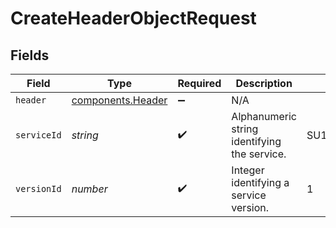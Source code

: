# CreateHeaderObjectRequest


## Fields

| Field                                                         | Type                                                          | Required                                                      | Description                                                   | Example                                                       |
| ------------------------------------------------------------- | ------------------------------------------------------------- | ------------------------------------------------------------- | ------------------------------------------------------------- | ------------------------------------------------------------- |
| `header`                                                      | [components.Header](../../../sdk/models/components/header.md) | :heavy_minus_sign:                                            | N/A                                                           |                                                               |
| `serviceId`                                                   | *string*                                                      | :heavy_check_mark:                                            | Alphanumeric string identifying the service.                  | SU1Z0isxPaozGVKXdv0eY                                         |
| `versionId`                                                   | *number*                                                      | :heavy_check_mark:                                            | Integer identifying a service version.                        | 1                                                             |